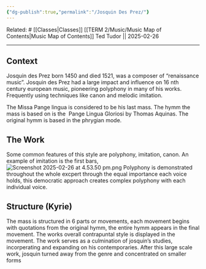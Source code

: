 ```yaml
---
{"dg-publish":true,"permalink":"/Josquin Des Prez/"}
---
```


Related: #
[[Classes\|Classes]] [[TERM 2/Music/Music Map of Contents\|Music Map of Contents]]
Ted Tudor || 2025-02-26
***
## Context
Josquin des Prez born 1450 and died 1521, was a composer of “renaissance music”. Josquin des Prez had a large impact and influence on 16 nth century european music, pioneering polyphony in many of his works. Frequently using techniques like canon and melodic imitation. 

The Missa Pange lingua is considered to be his last mass. The hymm the mass is based on is the  Pange Lingua Gloriosi by Thomas Aquinas. The original hymm is based in the phrygian mode. 

## The Work
Some common features of this style are polyphony, imitation, canon. An example of imitation is the first bars, 
![Screenshot 2025-02-26 at 4.53.50 pm.png](/img/user/Screenshot%202025-02-26%20at%204.53.50%20pm.png)
Polyphony is demonstrated throughout the whole excpert through the equal importance each voice holds, this democratic approach creates complex polyphony with each individual voice. 

## Structure (Kyrie)
The mass is structured in 6 parts or movements, each movement begins with quotations from the original hymm, the entire hymm appears  in the final movement. The works overall contrapuntal style is displayed in the movement. 
The work serves as a culmination of josquin’s studies, incorperating and expanding on his contemporaries.  After this large scale work, josquin turned away from the genre and concentrated on smaller forms 

